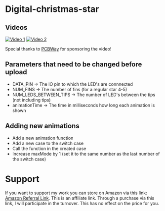 # Digital-christmas-star

## Videos
[![Video 1](https://img.youtube.com/vi/jLeo_D0pDiA/0.jpg)](https://www.youtube.com/watch?v=jLeo_D0pDiA)
[![Video 2](https://img.youtube.com/vi/EICvJTpRVDk/0.jpg)](https://www.youtube.com/watch?v=EICvJTpRVDk)

Special thanks to [PCBWay](https://www.pcbway.com/) for sponsoring the video!

## Parameters that need to be changed before upload
* DATA_PIN -> The IO pin to which the LED's are connnected
* NUM_FINS -> The number of fins (for a regular star 4-5)
* NUM_LEDS_BETWEEN_TIPS -> The number of LED's between the tips (not including tips)
* animationTime -> The time in milliseconds how long each animation is shown

## Adding new animations
* Add a new animation function
* Add a new case to the switch case
* Call the function in the created case
* Increase maxMode by 1 (set it to the same number as the last number of the switch case)

# Support
If you want to support my work you can store on Amazon via this link: [Amazon Referral Link](https://www.amazon.de/?tag=enwi-21). This is an affiliate link. Through a purchase via this link, I will participate in the turnover. This has no effect on the price for you.
